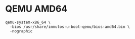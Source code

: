 # QEMU AMD64

```shell
qemu-system-x86_64 \
  -bios /usr/share/immutos-u-boot-qemu/bios-amd64.bin \
  -nographic
```